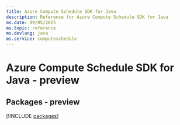 ```yaml
---
title: Azure Compute Schedule SDK for Java
description: Reference for Azure Compute Schedule SDK for Java
ms.date: 09/05/2025
ms.topic: reference
ms.devlang: java
ms.service: computeschedule
---
```

# Azure Compute Schedule SDK for Java - preview
## Packages - preview
[!INCLUDE [packages](compute-schedule-index.md)]